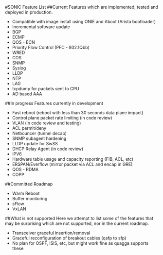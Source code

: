 #SONIC Feature List
##Current 
Features which are implemented, tested and deployed in production. 
 
- Compatible with image install using ONIE and Aboot (Arista bootloader)
- Incremental software update
- BGP 
- ECMP 
- QOS - ECN
- Priority Flow Control (PFC - 802.1Qbb)
- WRED
- COS
- SNMP
- Syslog 
- LLDP
- NTP 
- LAG
- tcpdump for packets sent to CPU 
- AD based AAA
 
##In progress
Features currently in development 
 
- Fast reboot (reboot with less than 30 seconds data plane impact)
- Control plane packet rate limiting (in code review)
- VLAN (in code review and testing)
- ACL permit/deny
- Netbouncer (tunnel decap)
- SNMP subagent hardening
- LLDP update for SwSS
- DHCP Relay Agent (in code review)
- IPV6
- Hardware table usage and capacity reporting (FIB, ACL, etc) 
- ERSPAN/Everflow (mirror packet via ACL and encap in GRE)
- QOS - RDMA
- COPP

##Committed Roadmap
- Warm Reboot
- Buffer monitoring 
- sFlow
- VxLAN

##What is not supported
Here we attempt to list some of the features that may be surprising which are not supported, nor in the current roadmap.
  
- Transceiver graceful insertion/removal
- Graceful reconfiguration of breakout cables (qsfp to sfp)
- No plan for OSPF, ISIS, etc, but might work fine as quagga supports these
